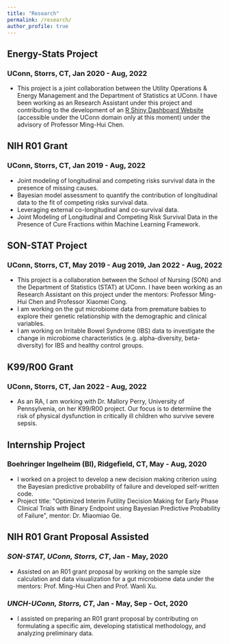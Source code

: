 ```yaml
---
title: "Research"
permalink: /research/
author_profile: true
---
```


## Energy-Stats Project 
### UConn, Storrs, CT, Jan 2020 - Aug, 2022
- This project is a joint collaboration between the Utility Operations & Energy Management and the Department of Statistics at UConn. I have been working as an Research Assistant under this project and contributing to the development of an [R Shiny Dashboard Website](\href{https://energystats.fo.uconn.edu/}{https://energystats.fo.uconn.edu/}) (accessible under the UConn domain only at this moment) under the advisory of Professor Ming-Hui Chen. 

## NIH R01 Grant
### UConn, Storrs, CT, Jan 2019 - Aug, 2022
- Joint modeling of longitudinal and competing risks survival data in the presence of missing causes.
- Bayesian model assessment to quantify the contribution of longitudinal data to the fit of competing risks survival data.
- Leveraging external co-longitudinal and co-survival data.
- Joint Modeling of Longitudinal and Competing Risk Survival Data in the Presence of Cure Fractions within Machine Learning Framework.

## SON-STAT Project 
### UConn, Storrs, CT, May 2019 - Aug 2019, Jan 2022 - Aug, 2022
- This project is a collaboration between the School of Nursing (SON) and the Department of Statistics (STAT) at UConn. I have been working as an Research Assistant on this project under the mentors: Professor Ming-Hui Chen and Professor Xiaomei Cong. 
- I am working on the gut microbiome data from premature babies to explore their genetic relationship with the demographic and clinical variables.
- I am working on Irritable Bowel Syndrome (IBS) data to investigate the change in microbiome characteristics (e.g. alpha-diversity, beta-diversity) for IBS and healthy control groups. 

## K99/R00 Grant
### UConn, Storrs, CT, Jan 2022 - Aug, 2022
- As an RA, I am working with Dr. Mallory Perry, University of Pennsylvenia, on her K99/R00 project. Our focus is to determiine the risk of physical dysfunction in 
	critically ill children who survive severe sepsis.

## Internship Project 
### Boehringer Ingelheim (BI), Ridgefield, CT, May - Aug, 2020
- I worked on a project to develop a new decision making criterion using the Bayesian predictive probability of failure and developed self-written code. 
- Project title: "Optimized Interim Futility Decision Making for Early Phase Clinical Trials with Binary Endpoint using Bayesian Predictive Probability of Failure", mentor: Dr. Miaomiao Ge.

## NIH R01 Grant Proposal Assisted
### *SON-STAT, UConn, Storrs, CT*, Jan - May, 2020
- Assisted on an R01 grant proposal by working on the sample size calculation and data visualization for a gut microbiome data under the mentors: Prof. Ming-Hui Chen and Prof. Wanli Xu.
### *UNCH-UConn, Storrs, CT*, Jan - May, Sep - Oct, 2020
- I assisted on preparing an R01 grant proposal by contributing on formulating a specific aim, developing statistical methodology, and analyzing preliminary data.
